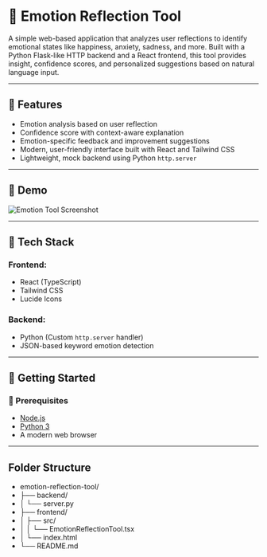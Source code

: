 # 🧠 Emotion Reflection Tool

A simple web-based application that analyzes user reflections to identify emotional states like happiness, anxiety, sadness, and more. Built with a Python Flask-like HTTP backend and a React frontend, this tool provides insight, confidence scores, and personalized suggestions based on natural language input.

---

## 🌟 Features

- Emotion analysis based on user reflection
- Confidence score with context-aware explanation
- Emotion-specific feedback and improvement suggestions
- Modern, user-friendly interface built with React and Tailwind CSS
- Lightweight, mock backend using Python `http.server`

---

## 📸 Demo

![Emotion Tool Screenshot](screenshot.png) <!-- Optional: Add a screenshot -->

---

## 🧰 Tech Stack

### Frontend:
- React (TypeScript)
- Tailwind CSS
- Lucide Icons

### Backend:
- Python (Custom `http.server` handler)
- JSON-based keyword emotion detection

---

## 🚀 Getting Started

### 🔧 Prerequisites

- [Node.js](https://nodejs.org/)
- [Python 3](https://www.python.org/)
- A modern web browser

---
## Folder Structure
- emotion-reflection-tool/
- ├── backend/
- │   └── server.py
- ├── frontend/
- │   ├── src/
- │   │   └── EmotionReflectionTool.tsx
- │   └── index.html
- └── README.md



